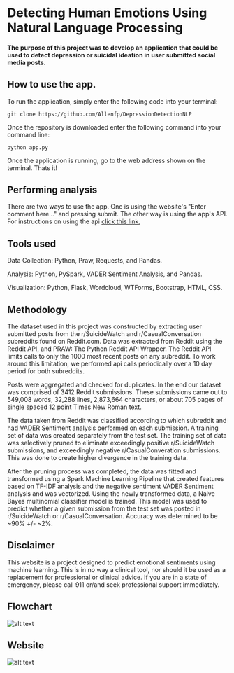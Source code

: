# Detecting Human Emotions Using Natural Language Processing

#### The purpose of this project was to develop an application that could be used to detect depression or suicidal ideation in user submitted social media posts. 

## How to use the app.
To run the application, simply enter the following code into your terminal:

```git clone https://github.com/Allenfp/DepressionDetectionNLP```


Once the repository is downloaded enter the following command into your command line:

```python app.py```

Once the application is running, go to the web address shown on the terminal. Thats it!

## Performing analysis
There are two ways to use the app. One is using the website's "Enter comment here..." and pressing submit. The other way is using the app's API. For instructions on using the api [click this link.](https://github.com/Allenfp/DepressionDetectionNLP/blob/master/API_documentation.md)


## Tools used
Data Collection: Python, Praw, Requests, and Pandas.

Analysis: Python, PySpark, VADER Sentiment Analysis, and Pandas.

Visualization: Python, Flask, Wordcloud, WTForms, Bootstrap, HTML, CSS.


## Methodology
The dataset used in this project was constructed by extracting user submitted posts from the r/SuicideWatch and r/CasualConversation subreddits found on Reddit.com.
Data was extracted from Reddit using the Reddit API, and PRAW: The Python Reddit API Wrapper. The Reddit API limits calls to only the 1000 most recent posts on any subreddit. 
To work around this limitation, we performed api calls periodically over a 10 day period for both subreddits. 

Posts were aggregated and checked for duplicates.
In the end our dataset was comprised of 3412 Reddit submissions. These submissions came out to 549,008 words, 32,288 lines, 2,873,664 characters, or about 705 pages of single spaced 12 point Times New Roman text.

The data taken from Reddit was classified according to which subreddit and had VADER Sentiment analysis performed on each submission. A training set of data was created separately from the test set. 
The training set of data was selectively pruned to eliminate exceedingly positive r/SuicideWatch submissions, and exceedingly negative r/CasualConveration submissions. This was done to create higher divergence in the training data. 


After the pruning process was completed, the data was fitted and transformed using a Spark Machine Learning Pipeline that created features based on TF-IDF analysis and the negative sentiment VADER Sentiment analysis and was vectorized.
Using the newly transformed data, a Naive Bayes multinomial classifier model is trained. This model was used to predict whether a given submission from the test set was posted in r/SuicideWatch or r/CasualConversation. Accuracy was determined to be ~90% +/- ~2%.

## Disclaimer 
This website is a project designed to predict emotional sentiments using machine learning. This is in no way a clinical tool, nor should it be used as a replacement for professional or clinical advice. If you are in a state of emergency, please call 911 or/and seek professional support immediately. 



## Flowchart
![alt text](https://github.com/Allenfp/DepressionDetectionNLP/blob/master/wordmap_and_flowchart/Depression%20Detecting%20NLP%20Model.png)

## Website
![alt text](https://github.com/Allenfp/DepressionDetectionNLP/blob/master/DepressionNLPwebsite.png)

